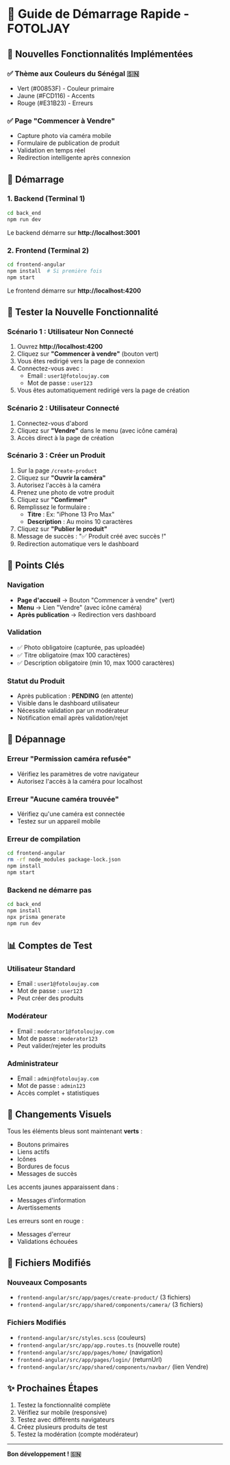 # 🚀 Guide de Démarrage Rapide - FOTOLJAY

## 🎨 Nouvelles Fonctionnalités Implémentées

### ✅ Thème aux Couleurs du Sénégal 🇸🇳
- Vert (#00853F) - Couleur primaire
- Jaune (#FCD116) - Accents
- Rouge (#E31B23) - Erreurs

### ✅ Page "Commencer à Vendre"
- Capture photo via caméra mobile
- Formulaire de publication de produit
- Validation en temps réel
- Redirection intelligente après connexion

## 🏃 Démarrage

### 1. Backend (Terminal 1)
```bash
cd back_end
npm run dev
```
Le backend démarre sur **http://localhost:3001**

### 2. Frontend (Terminal 2)
```bash
cd frontend-angular
npm install  # Si première fois
npm start
```
Le frontend démarre sur **http://localhost:4200**

## 📱 Tester la Nouvelle Fonctionnalité

### Scénario 1 : Utilisateur Non Connecté
1. Ouvrez **http://localhost:4200**
2. Cliquez sur **"Commencer à vendre"** (bouton vert)
3. Vous êtes redirigé vers la page de connexion
4. Connectez-vous avec :
   - Email : `user1@fotoloujay.com`
   - Mot de passe : `user123`
5. Vous êtes automatiquement redirigé vers la page de création

### Scénario 2 : Utilisateur Connecté
1. Connectez-vous d'abord
2. Cliquez sur **"Vendre"** dans le menu (avec icône caméra)
3. Accès direct à la page de création

### Scénario 3 : Créer un Produit
1. Sur la page `/create-product`
2. Cliquez sur **"Ouvrir la caméra"**
3. Autorisez l'accès à la caméra
4. Prenez une photo de votre produit
5. Cliquez sur **"Confirmer"**
6. Remplissez le formulaire :
   - **Titre** : Ex: "iPhone 13 Pro Max"
   - **Description** : Au moins 10 caractères
7. Cliquez sur **"Publier le produit"**
8. Message de succès : "✅ Produit créé avec succès !"
9. Redirection automatique vers le dashboard

## 🎯 Points Clés

### Navigation
- **Page d'accueil** → Bouton "Commencer à vendre" (vert)
- **Menu** → Lien "Vendre" (avec icône caméra)
- **Après publication** → Redirection vers dashboard

### Validation
- ✅ Photo obligatoire (capturée, pas uploadée)
- ✅ Titre obligatoire (max 100 caractères)
- ✅ Description obligatoire (min 10, max 1000 caractères)

### Statut du Produit
- Après publication : **PENDING** (en attente)
- Visible dans le dashboard utilisateur
- Nécessite validation par un modérateur
- Notification email après validation/rejet

## 🔧 Dépannage

### Erreur "Permission caméra refusée"
- Vérifiez les paramètres de votre navigateur
- Autorisez l'accès à la caméra pour localhost

### Erreur "Aucune caméra trouvée"
- Vérifiez qu'une caméra est connectée
- Testez sur un appareil mobile

### Erreur de compilation
```bash
cd frontend-angular
rm -rf node_modules package-lock.json
npm install
npm start
```

### Backend ne démarre pas
```bash
cd back_end
npm install
npx prisma generate
npm run dev
```

## 📊 Comptes de Test

### Utilisateur Standard
- Email : `user1@fotoloujay.com`
- Mot de passe : `user123`
- Peut créer des produits

### Modérateur
- Email : `moderator1@fotoloujay.com`
- Mot de passe : `moderator123`
- Peut valider/rejeter les produits

### Administrateur
- Email : `admin@fotoloujay.com`
- Mot de passe : `admin123`
- Accès complet + statistiques

## 🎨 Changements Visuels

Tous les éléments bleus sont maintenant **verts** :
- Boutons primaires
- Liens actifs
- Icônes
- Bordures de focus
- Messages de succès

Les accents jaunes apparaissent dans :
- Messages d'information
- Avertissements

Les erreurs sont en rouge :
- Messages d'erreur
- Validations échouées

## 📝 Fichiers Modifiés

### Nouveaux Composants
- `frontend-angular/src/app/pages/create-product/` (3 fichiers)
- `frontend-angular/src/app/shared/components/camera/` (3 fichiers)

### Fichiers Modifiés
- `frontend-angular/src/styles.scss` (couleurs)
- `frontend-angular/src/app/app.routes.ts` (nouvelle route)
- `frontend-angular/src/app/pages/home/` (navigation)
- `frontend-angular/src/app/pages/login/` (returnUrl)
- `frontend-angular/src/app/shared/components/navbar/` (lien Vendre)

## ✨ Prochaines Étapes

1. Testez la fonctionnalité complète
2. Vérifiez sur mobile (responsive)
3. Testez avec différents navigateurs
4. Créez plusieurs produits de test
5. Testez la modération (compte modérateur)

---

**Bon développement ! 🇸🇳**